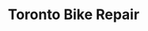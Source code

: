---
title: "Toronto Bike Repair"
url: /toronto/toronto-bike-repair-bloor-street-west/
shop: bicycle
---